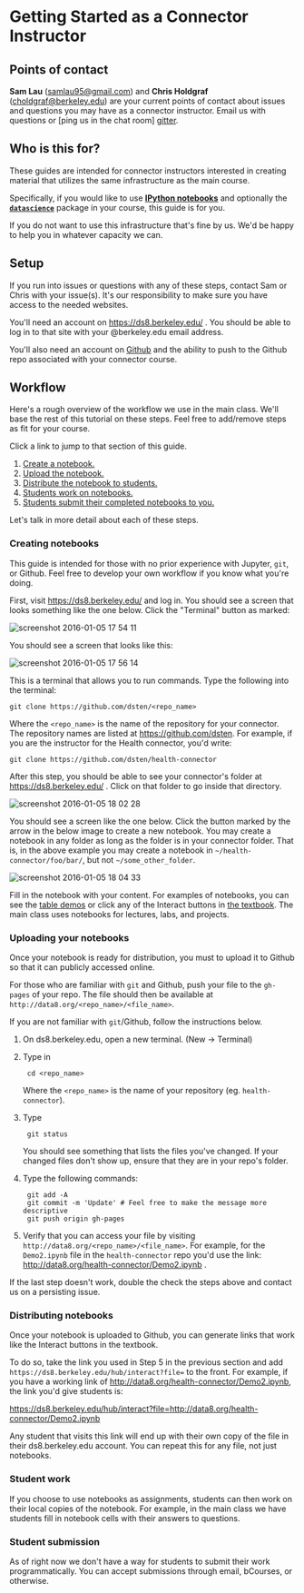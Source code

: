 # Getting Started as a Connector Instructor

## Points of contact

**Sam Lau** (samlau95@gmail.com) and **Chris Holdgraf** (choldgraf@berkeley.edu)
are your current points of contact about issues and questions you may have
as a connector instructor. Email us with questions or [ping us in the chat room]
[gitter].

[gitter]: https://gitter.im/dsten/datascience

## Who is this for?

These guides are intended for connector instructors interested in creating
material that utilizes the same infrastructure as the main course.

Specifically, if you would like to use [**IPython notebooks**][ipython] and
optionally the [**`datascience`**][datascience] package in your course, this
guide is for you.

[ipython]: http://ipython.org/notebook.html
[datascience]: https://github.com/dsten/datascience

If you do not want to use this infrastructure that's fine by us. We'd be happy
to help you in whatever capacity we can.

## Setup

If you run into issues or questions with any of these steps, contact Sam or
Chris with your issue(s). It's our responsibility to make sure you have access
to the needed websites.

You'll need an account on https://ds8.berkeley.edu/ . You should be able to log
in to that site with your @berkeley.edu email address.

You'll also need an account on [Github][github] and the ability to push to the
Github repo associated with your connector course.

[github]: https://github.com/

## Workflow

Here's a rough overview of the workflow we use in the main class. We'll base the
rest of this tutorial on these steps. Feel free to add/remove steps as fit for
your course.

Click a link to jump to that section of this guide.

1. [Create a notebook.](#creating-notebooks)
2. [Upload the notebook.](#uploading-your-notebooks)
3. [Distribute the notebook to students.](#distributing-notebooks)
4. [Students work on notebooks.](#student-work)
5. [Students submit their completed notebooks to you.](#student-submission)

[dsten]: https://github.com/dsten
[interact]: http://data8.org/text/1_data.html#example-plotting-the-classics

Let's talk in more detail about each of these steps.

### Creating notebooks

This guide is intended for those with no prior experience with Jupyter, `git`,
or Github. Feel free to develop your own workflow if you know what you're doing.

First, visit https://ds8.berkeley.edu/ and log in. You should see a screen that
looks something like the one below. Click the "Terminal" button as marked:

![screenshot 2016-01-05 17 54 11](https://cloud.githubusercontent.com/assets/2468904/12132922/70ea3a22-b3d5-11e5-983a-6cd2aae3b10f.png)

You should see a screen that looks like this:

![screenshot 2016-01-05 17 56 14](https://cloud.githubusercontent.com/assets/2468904/12132944/a2dfd758-b3d5-11e5-920b-14b622d4efec.png)

This is a terminal that allows you to run commands. Type the following into the
terminal:

    git clone https://github.com/dsten/<repo_name>

Where the `<repo_name>` is the name of the repository for your connector. The
repository names are listed at https://github.com/dsten. For example, if you are
the instructor for the Health connector, you'd write:

    git clone https://github.com/dsten/health-connector

After this step, you should be able to see your connector's folder at
https://ds8.berkeley.edu/ . Click on that folder to go inside that directory.

![screenshot 2016-01-05 18 02 28](https://cloud.githubusercontent.com/assets/2468904/12133071/a1a3be9e-b3d6-11e5-9efa-74cffcaba1e0.png)

You should see a screen like the one below. Click the button marked by the arrow
in the below image to create a new notebook. You may create a notebook in any
folder as long as the folder is in your connector folder. That is, in the
above example you may create a notebook in `~/health-connector/foo/bar/`, but
not `~/some_other_folder`.

![screenshot 2016-01-05 18 04 33](https://cloud.githubusercontent.com/assets/2468904/12133094/d7786e98-b3d6-11e5-8118-3a82bec33492.png)

Fill in the notebook with your content. For examples of notebooks, you can see
the [table demos][demos] or click any of the Interact buttons in [the
textbook][textbook]. The main class uses notebooks for lectures, labs, and
projects.

[demos]: https://github.com/deculler/TableDemos
[textbook]: http://data8.org/text/

### Uploading your notebooks

Once your notebook is ready for distribution, you must to upload it to Github so
that it can publicly accessed online.

For those who are familiar with `git` and Github, push your file to the `gh-pages`
of your repo. The file should then be available at
`http://data8.org/<repo_name>/<file_name>`.

If you are not familiar with `git`/Github, follow the instructions below.

1. On ds8.berkeley.edu, open a new terminal. (New -> Terminal)
2. Type in

        cd <repo_name>

    Where the `<repo_name>` is the name of your repository (eg.
    `health-connector`).

3. Type

        git status

    You should see something that lists the files you've changed. If your
    changed files don't show up, ensure that they are in your repo's folder.

4. Type the following commands:

        git add -A
        git commit -m 'Update' # Feel free to make the message more descriptive
        git push origin gh-pages

5. Verify that you can access your file by visiting
`http://data8.org/<repo_name>/<file_name>`. For example, for the `Demo2.ipynb`
file in the `health-connector` repo you'd use the link:
http://data8.org/health-connector/Demo2.ipynb .

If the last step doesn't work, double the check the steps above and contact us
on a persisting issue.

### Distributing notebooks

Once your notebook is uploaded to Github, you can generate links that work like
the Interact buttons in the textbook.

To do so, take the link you used in Step 5 in the previous section and add
`https://ds8.berkeley.edu/hub/interact?file=` to the front. For example, if you
have a working link of http://data8.org/health-connector/Demo2.ipynb, the link
you'd give students is:

https://ds8.berkeley.edu/hub/interact?file=http://data8.org/health-connector/Demo2.ipynb

Any student that visits this link will end up with their own copy of the file in
their ds8.berkeley.edu account. You can repeat this for any file, not just
notebooks.

### Student work

If you choose to use notebooks as assignments, students can then work on their
local copies of the notebook. For example, in the main class we have students
fill in notebook cells with their answers to questions.

### Student submission

As of right now we don't have a way for students to submit their work
programmatically. You can accept submissions through email, bCourses, or
otherwise.
